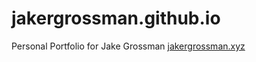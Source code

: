 # jakergrossman.github.io
Personal Portfolio for Jake Grossman [jakergrossman.xyz](https://jakergrossman.xyz)
